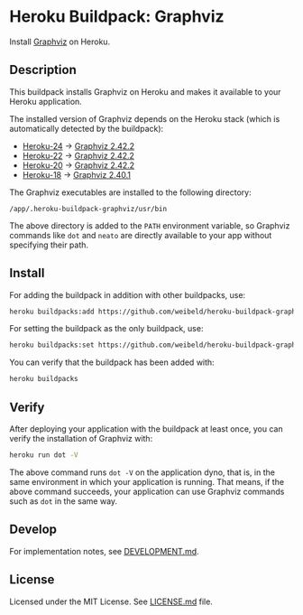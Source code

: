 # Heroku Buildpack: Graphviz

Install [Graphviz](http://www.graphviz.org/) on Heroku.

## Description

This buildpack installs Graphviz on Heroku and makes it available to your Heroku application.

The installed version of Graphviz depends on the Heroku stack (which is automatically detected by the buildpack):

- [Heroku-24](https://devcenter.heroku.com/articles/heroku-22-stack) → [Graphviz 2.42.2](https://packages.ubuntu.com/jammy/graphviz)
- [Heroku-22](https://devcenter.heroku.com/articles/heroku-22-stack) → [Graphviz 2.42.2](https://packages.ubuntu.com/jammy/graphviz)
- [Heroku-20](https://devcenter.heroku.com/articles/heroku-20-stack) → [Graphviz 2.42.2](https://packages.ubuntu.com/focal/graphviz)
- [Heroku-18](https://devcenter.heroku.com/articles/heroku-18-stack) → [Graphviz 2.40.1](https://packages.ubuntu.com/bionic/graphviz)

The Graphviz executables are installed to the following directory:

```
/app/.heroku-buildpack-graphviz/usr/bin
```

The above directory is added to the `PATH` environment variable, so Graphviz commands like `dot` and `neato` are directly available to your app without specifying their path.

## Install

For adding the buildpack in addition with other buildpacks, use:

```bash
heroku buildpacks:add https://github.com/weibeld/heroku-buildpack-graphviz
```

For setting the buildpack as the only buildpack, use:

```bash
heroku buildpacks:set https://github.com/weibeld/heroku-buildpack-graphviz
```

You can verify that the buildpack has been added with:

```bash
heroku buildpacks
```

## Verify

After deploying your application with the buildpack at least once, you can verify the installation of Graphviz with:

```bash
heroku run dot -V
```

The above command runs `dot -V` on the application dyno, that is, in the same environment in which your application is running. That means, if the above command succeeds, your application can use Graphviz commands such as `dot` in the same way.

## Develop

For implementation notes, see [DEVELOPMENT.md](DEVELOPMENT.md).

## License

Licensed under the MIT License. See [LICENSE.md](LICENSE.md) file.
